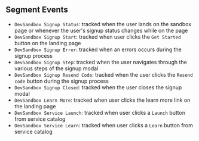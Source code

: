 ## Segment Events

- `DevSandbox Signup Status`: tracked when the user lands on the sandbox page or whenever the user's signup status changes while on the page
- `DevSandbox Signup Start`: tracked when user clicks the `Get Started` button on the landing page
- `DevSandbox Signup Error`: tracked when an errors occurs during the signup process
- `DevSandbox Signup Step`: tracked when the user navigates through the various steps of the signup modal
- `DevSandbox Signup Resend Code`: tracked when the user clicks the `Resend code` button during the signup process
- `DevSandbox Signup Closed`: tracked when the user closes the signup modal
- `DevSandbox Learn More`: tracked when user clicks the learn more link on the landing page
- `DevSandbox Service Launch`: tracked when user clicks a `Launch` button from service catalog
- `DevSandbox Service Learn`: tracked when user clicks a `Learn` button from service catalog